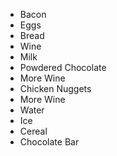 - Bacon 
- Eggs
- Bread
- Wine
- Milk
- Powdered Chocolate
- More Wine
- Chicken Nuggets
- More Wine
- Water
- Ice
- Cereal
- Chocolate Bar
